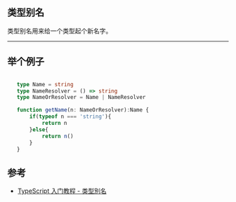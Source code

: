 ## 类型别名
类型别名用来给一个类型起个新名字。
* * *
## 举个例子

```typescript

   type Name = string
   type NameResolver = () => string
   type NameOrResolver = Name | NameResolver

   function getName(n: NameOrResolver):Name {
       if(typeof n === 'string'){
           return n
       }else{
           return n()
       }
   }

```

## 参考

-   [TypeScript 入门教程 - 类型別名](https://ts.xcatliu.com/advanced/type-aliases.html)
